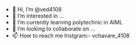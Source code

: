 - 👋 Hi, I’m @ved4108
- 👀 I’m interested in ...
- 🌱 I’m currently learning polytechnic in AIML
- 💞️ I’m looking to collaborate on ...
- 📫 How to reach me Instgram:- vchavare_4108 

<!---
ved4108/ved4108 is a ✨ special ✨ repository because its `README.md` (this file) appears on your GitHub profile.
You can click the Preview link to take a look at your changes.
--->
